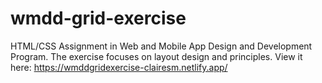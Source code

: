# wmdd-grid-exercise
HTML/CSS Assignment in Web and Mobile App Design and Development Program. The exercise focuses on layout design and principles.
View it here: https://wmddgridexercise-clairesm.netlify.app/
